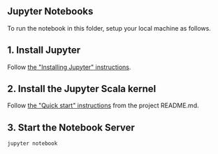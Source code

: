 ## Jupyter Notebooks

To run the notebook in this folder, setup your local machine as follows.

## 1. Install Jupyter

Follow [the "Installing Jupyter" instructions](https://jupyter.org/install.html).

## 2. Install the Jupyter Scala kernel

Follow [the "Quick start" instructions](https://github.com/alexarchambault/jupyter-scala#quick-start) from the project README.md.

## 3. Start the Notebook Server

```bash
jupyter notebook

```
